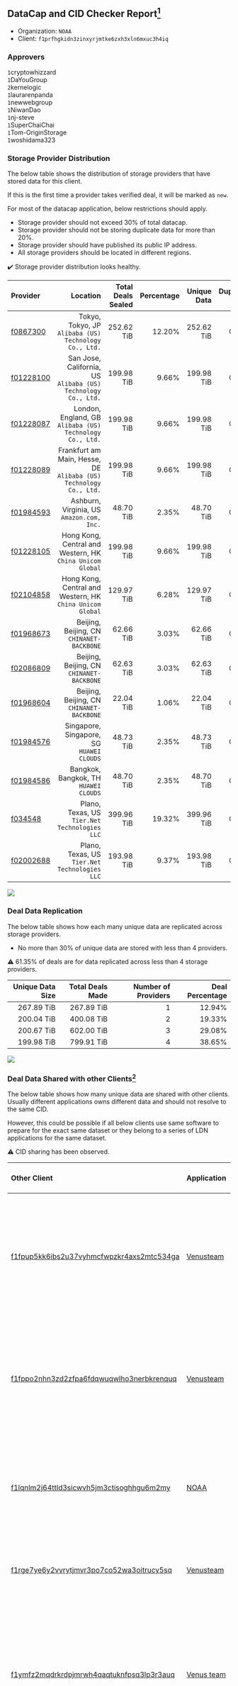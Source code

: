 ## DataCap and CID Checker Report[^1]
 - Organization: `NOAA`
 - Client: `f1prfhgkidn3zinxyrjmtke6zxh3xln6mxuc3h4iq`
### Approvers
`1`cryptowhizzard<br/>`1`DaYouGroup<br/>`2`kernelogic<br/>`1`laurarenpanda<br/>`1`newwebgroup<br/>`1`NiwanDao<br/>`1`nj-steve<br/>`1`SuperChaiChai<br/>`1`Tom-OriginStorage<br/>`1`woshidama323


### Storage Provider Distribution
The below table shows the distribution of storage providers that have stored data for this client.

If this is the first time a provider takes verified deal, it will be marked as `new`.

For most of the datacap application, below restrictions should apply.
 - Storage provider should not exceed 30% of total datacap.
 - Storage provider should not be storing duplicate data for more than 20%.
 - Storage provider should have published its public IP address.
 - All storage providers should be located in different regions.

✔️ Storage provider distribution looks healthy.

| Provider                                              |                                                             Location | Total Deals Sealed | Percentage | Unique Data | Duplicate Deals |
| :---------------------------------------------------- | -------------------------------------------------------------------: | -----------------: | ---------: | ----------: | --------------: |
| [f0867300](https://filfox.info/en/address/f0867300)   |             Tokyo, Tokyo, JP<br/>`Alibaba (US) Technology Co., Ltd.` |         252.62 TiB |     12.20% |  252.62 TiB |           0.00% |
| [f01228100](https://filfox.info/en/address/f01228100) |     San Jose, California, US<br/>`Alibaba (US) Technology Co., Ltd.` |         199.98 TiB |      9.66% |  199.98 TiB |           0.00% |
| [f01228087](https://filfox.info/en/address/f01228087) |          London, England, GB<br/>`Alibaba (US) Technology Co., Ltd.` |         199.98 TiB |      9.66% |  199.98 TiB |           0.00% |
| [f01228089](https://filfox.info/en/address/f01228089) | Frankfurt am Main, Hesse, DE<br/>`Alibaba (US) Technology Co., Ltd.` |         199.98 TiB |      9.66% |  199.98 TiB |           0.00% |
| [f01984593](https://filfox.info/en/address/f01984593) |                         Ashburn, Virginia, US<br/>`Amazon.com, Inc.` |          48.70 TiB |      2.35% |   48.70 TiB |           0.00% |
| [f01228105](https://filfox.info/en/address/f01228105) |         Hong Kong, Central and Western, HK<br/>`China Unicom Global` |         199.98 TiB |      9.66% |  199.98 TiB |           0.00% |
| [f02104858](https://filfox.info/en/address/f02104858) |         Hong Kong, Central and Western, HK<br/>`China Unicom Global` |         129.97 TiB |      6.28% |  129.97 TiB |           0.00% |
| [f01968673](https://filfox.info/en/address/f01968673) |                         Beijing, Beijing, CN<br/>`CHINANET-BACKBONE` |          62.66 TiB |      3.03% |   62.66 TiB |           0.00% |
| [f02086809](https://filfox.info/en/address/f02086809) |                         Beijing, Beijing, CN<br/>`CHINANET-BACKBONE` |          62.63 TiB |      3.03% |   62.63 TiB |           0.00% |
| [f01968604](https://filfox.info/en/address/f01968604) |                         Beijing, Beijing, CN<br/>`CHINANET-BACKBONE` |          22.04 TiB |      1.06% |   22.04 TiB |           0.00% |
| [f01984576](https://filfox.info/en/address/f01984576) |                         Singapore, Singapore, SG<br/>`HUAWEI CLOUDS` |          48.73 TiB |      2.35% |   48.73 TiB |           0.00% |
| [f01984586](https://filfox.info/en/address/f01984586) |                             Bangkok, Bangkok, TH<br/>`HUAWEI CLOUDS` |          48.70 TiB |      2.35% |   48.70 TiB |           0.00% |
| [f034548](https://filfox.info/en/address/f034548)     |                     Plano, Texas, US<br/>`Tier.Net Technologies LLC` |         399.96 TiB |     19.32% |  399.96 TiB |           0.00% |
| [f02002688](https://filfox.info/en/address/f02002688) |                     Plano, Texas, US<br/>`Tier.Net Technologies LLC` |         193.98 TiB |      9.37% |  193.98 TiB |           0.00% |

<img src="https://raw.githubusercontent.com/data-preservation-programs/filplus-checker-assets/main/filecoin-project/filecoin-plus-large-datasets/issues/1729/1698911199962.png"/>

### Deal Data Replication
The below table shows how each many unique data are replicated across storage providers.

- No more than 30% of unique data are stored with less than 4 providers.

⚠️ 61.35% of deals are for data replicated across less than 4 storage providers.

| Unique Data Size | Total Deals Made | Number of Providers | Deal Percentage |
| ---------------: | ---------------: | ------------------: | --------------: |
|       267.89 TiB |       267.89 TiB |                   1 |          12.94% |
|       200.04 TiB |       400.08 TiB |                   2 |          19.33% |
|       200.67 TiB |       602.00 TiB |                   3 |          29.08% |
|       199.98 TiB |       799.91 TiB |                   4 |          38.65% |

<img src="https://raw.githubusercontent.com/data-preservation-programs/filplus-checker-assets/main/filecoin-project/filecoin-plus-large-datasets/issues/1729/1698911201142.png"/>

### Deal Data Shared with other Clients[^3]
The below table shows how many unique data are shared with other clients.
Usually different applications owns different data and should not resolve to the same CID.

However, this could be possible if all below clients use same software to prepare for the exact same dataset or they belong to a series of LDN applications for the same dataset.

⚠️ CID sharing has been observed.

| Other Client                                                                                                          | Application                                                                               | Total Deals Affected | Unique CIDs | Approvers                                                                                                                                                                                                                                                                        |
| :-------------------------------------------------------------------------------------------------------------------- | :---------------------------------------------------------------------------------------- | -------------------: | ----------: | :------------------------------------------------------------------------------------------------------------------------------------------------------------------------------------------------------------------------------------------------------------------------------- |
| [f1fpup5kk6ibs2u37vyhmcfwpzkr4axs2mtc534ga](https://filfox.info/en/address/f1fpup5kk6ibs2u37vyhmcfwpzkr4axs2mtc534ga) | [Venusteam](https://github.com/filecoin-project/filecoin-plus-large-datasets/issues/1726) |             1.08 PiB |      16,703 | `2`Casey-PG<br/>`1`cryptowhizzard<br/>`1`dannyob<br/>`1`DaYouGroup<br/>`1`Fatman13<br/>`2`kernelogic<br/>`2`laurarenpanda<br/>`2`liyunzhi-666<br/>`2`newwebgroup<br/>`2`sxxfuture-official<br/>`1`Tom-OriginStorage<br/>`1`zcfil                                                 |
| [f1fppo2nhn3zd2zfpa6fdqwuqwlho3nerbkrenquq](https://filfox.info/en/address/f1fppo2nhn3zd2zfpa6fdqwuqwlho3nerbkrenquq) | [Venusteam](https://github.com/filecoin-project/filecoin-plus-large-datasets/issues/1725) |           958.14 TiB |      13,129 | `1`dannyob<br/>`2`DaYouGroup<br/>`1`kernelogic<br/>`1`laurarenpanda<br/>`1`liyunzhi-666<br/>`1`mikezli<br/>`2`newwebgroup<br/>`1`SuperChaiChai<br/>`2`sxxfuture-official<br/>`1`Tom-OriginStorage<br/>`1`zcfil                                                                   |
| [f1lqnlm2j64ttld3sicwvh5jm3ctisoghhgu6m2my](https://filfox.info/en/address/f1lqnlm2j64ttld3sicwvh5jm3ctisoghhgu6m2my) | [NOAA](https://github.com/filecoin-project/filecoin-plus-large-datasets/issues/1728)      |           422.50 TiB |       6,844 | `2`1ane-1<br/>`2`a1991car<br/>`1`cryptowhizzard<br/>`2`kernelogic<br/>`1`laurarenpanda<br/>`1`newwebgroup<br/>`1`NiwanDao<br/>`1`nj-steve<br/>`1`SuperChaiChai<br/>`2`Tom-OriginStorage                                                                                          |
| [f1rge7ye6y2vvrytjmvr3po7co52wa3oitrucy5sq](https://filfox.info/en/address/f1rge7ye6y2vvrytjmvr3po7co52wa3oitrucy5sq) | [Venusteam](https://github.com/filecoin-project/filecoin-plus-large-datasets/issues/1727) |           129.98 TiB |       4,160 | `1`1ane-1<br/>`1`cryptowhizzard<br/>`2`kernelogic<br/>`2`laurarenpanda<br/>`1`sxxfuture-official<br/>`1`woshidama323                                                                                                                                                             |
| [f1ymfz2mqdrkrdpjmrwh4qaqtuknfpsq3lp3r3auq](https://filfox.info/en/address/f1ymfz2mqdrkrdpjmrwh4qaqtuknfpsq3lp3r3auq) | [Venus team](https://github.com/filecoin-project/filecoin-plus-large-datasets/issues/345) |            18.38 TiB |          84 | `1`1ane-1<br/>`2`cryptowhizzard<br/>`1`dannyob<br/>`1`fabriziogianni7<br/>`1`fireflyHZ<br/>`1`IreneYoung<br/>`3`kernelogic<br/>`2`liyunzhi-666<br/>`1`llifezou<br/>`1`MRJAVAZHAO<br/>`1`NDLABS-Leo<br/>`3`newwebgroup<br/>`1`psh0691<br/>`1`stcouldlisa<br/>`2`Tom-OriginStorage |

[^1]: To manually trigger this report, add a comment with text `checker:manualTrigger`

[^2]: Deals from those addresses are combined into this report as they are specified with `checker:manualTrigger`

[^3]: To manually trigger this report with deals from other related addresses, add a comment with text `checker:manualTrigger <other_address_1> <other_address_2> ...`
